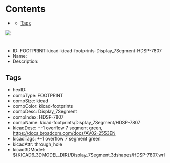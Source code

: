 



Contents
========

* [](#)
	* [Tags](#tags)
  
![][im]
# 

- ID: FOOTPRINT-kicad-kicad-footprints-Display_7Segment-HDSP-7807
- Name: 
- Description: 

## Tags

- hexID: 
- oompType: FOOTPRINT
- oompSize: kicad
- oompColor: kicad-footprints
- oompDesc: Display_7Segment
- oompIndex: HDSP-7807
- oompName: kicad-footprints/Display_7Segment/HDSP-7807
- kicadDesc: +-1 overflow 7 segment green, https://docs.broadcom.com/docs/AV02-2553EN
- kicadTags: +-1 overflow 7 segment green
- kicadAttr: through_hole
- kicad3DModel: ${KICAD6_3DMODEL_DIR}/Display_7Segment.3dshapes/HDSP-7807.wrl



[im]: image.png
